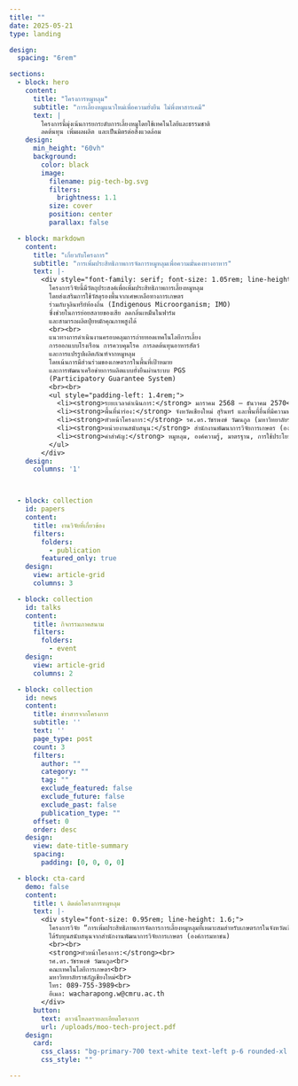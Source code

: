 ```yaml
---
title: ""
date: 2025-05-21
type: landing

design:
  spacing: "6rem"

sections:
  - block: hero
    content:
      title: "โครงการหมูหลุม"
      subtitle: "การเลี้ยงหมูแนวใหม่เพื่อความยั่งยืน ไม่พึ่งพาสารเคมี"
      text: |
        โครงการนี้มุ่งเน้นการยกระดับการเลี้ยงหมูโดยใช้เทคโนโลยีและธรรมชาติ  
        ลดต้นทุน เพิ่มผลผลิต และเป็นมิตรต่อสิ่งแวดล้อม
    design:
      min_height: "60vh"
      background:
        color: black
        image:
          filename: pig-tech-bg.svg
          filters:
            brightness: 1.1
          size: cover
          position: center
          parallax: false

  - block: markdown
    content:
      title: "เกี่ยวกับโครงการ"
      subtitle: "การเพิ่มประสิทธิภาพการจัดการหมูหลุมเพื่อความมั่นคงทางอาหาร"
      text: |-
        <div style="font-family: serif; font-size: 1.05rem; line-height: 1.8;">
          โครงการวิจัยนี้มีวัตถุประสงค์เพื่อเพิ่มประสิทธิภาพการเลี้ยงหมูหลุม  
          โดยส่งเสริมการใช้วัสดุรองพื้นจากเศษเหลือทางการเกษตร  
          ร่วมกับจุลินทรีย์ท้องถิ่น (Indigenous Microorganism; IMO)  
          ซึ่งช่วยในการย่อยสลายของเสีย ลดกลิ่นเหม็นในฟาร์ม  
          และสามารถผลิตปุ๋ยหมักคุณภาพสูงได้
          <br><br>
          แนวทางการดำเนินงานครอบคลุมการถ่ายทอดเทคโนโลยีการเลี้ยง  
          การออกแบบโรงเรือน การควบคุมโรค การลดต้นทุนอาหารสัตว์  
          และการแปรรูปผลิตภัณฑ์จากหมูหลุม  
          โดยเน้นการมีส่วนร่วมของเกษตรกรในพื้นที่เป้าหมาย  
          และการพัฒนาเครือข่ายการผลิตแบบยั่งยืนผ่านระบบ PGS  
          (Participatory Guarantee System)
          <br><br>
          <ul style="padding-left: 1.4rem;">
            <li><strong>ระยะเวลาดำเนินการ:</strong> มกราคม 2568 – ธันวาคม 2570</li>
            <li><strong>พื้นที่นำร่อง:</strong> จังหวัดเชียงใหม่ สุรินทร์ และพื้นที่อื่นที่มีความพร้อม</li>
            <li><strong>หัวหน้าโครงการ:</strong> รศ.ดร.วัชรพงษ์ วัฒนกูล (มหาวิทยาลัยราชภัฏเชียงใหม่)</li>
            <li><strong>หน่วยงานสนับสนุน:</strong> สำนักงานพัฒนาการวิจัยการเกษตร (องค์การมหาชน)</li>
            <li><strong>คำสำคัญ:</strong> หมูหลุม, องค์ความรู้, มาตรฐาน, การใช้ประโยชน์, ภาคเหนือ</li>
          </ul>
        </div>
    design:
      columns: '1'



  - block: collection
    id: papers
    content:
      title: งานวิจัยที่เกี่ยวข้อง
      filters:
        folders:
          - publication
        featured_only: true
    design:
      view: article-grid
      columns: 3

  - block: collection
    id: talks
    content:
      title: กิจกรรมภาคสนาม
      filters:
        folders:
          - event
    design:
      view: article-grid
      columns: 2

  - block: collection
    id: news
    content:
      title: ข่าวสารจากโครงการ
      subtitle: ''
      text: ''
      page_type: post
      count: 3
      filters:
        author: ""
        category: ""
        tag: ""
        exclude_featured: false
        exclude_future: false
        exclude_past: false
        publication_type: ""
      offset: 0
      order: desc
    design:
      view: date-title-summary
      spacing:
        padding: [0, 0, 0, 0]

  - block: cta-card
    demo: false
    content:
      title: 📞 ติดต่อโครงการหมูหลุม
      text: |-
        <div style="font-size: 0.95rem; line-height: 1.6;">
          โครงการวิจัย “การเพิ่มประสิทธิภาพการจัดการการเลี้ยงหมูหลุมที่เหมาะสมสำหรับเกษตรกรในจังหวัดเชียงใหม่เพื่อความมั่นคงทางอาหารของชุมชนท้องถิ่น”  
          ได้รับทุนสนับสนุนจากสำนักงานพัฒนาการวิจัยการเกษตร (องค์การมหาชน)
          <br><br>
          <strong>หัวหน้าโครงการ:</strong><br>
          รศ.ดร.วัชรพงษ์ วัฒนกูล<br>
          คณะเทคโนโลยีการเกษตร<br>
          มหาวิทยาลัยราชภัฏเชียงใหม่<br>
          โทร: 089-755-3989<br>
          อีเมล: wacharapong.w@cmru.ac.th
        </div>
      button:
        text: ดาวน์โหลดรายละเอียดโครงการ
        url: /uploads/moo-tech-project.pdf
    design:
      card:
        css_class: "bg-primary-700 text-white text-left p-6 rounded-xl shadow-lg"
        css_style: ""

---
```

